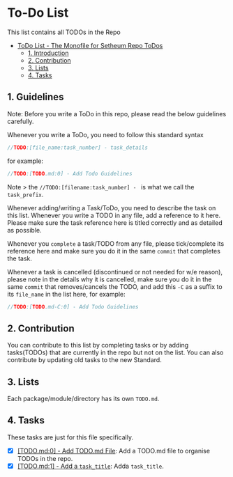 # To-Do List

This list contains all TODOs in the Repo


<!-- TOC -->
- [ToDo List - The Monofile for Setheum Repo ToDos](#to-do-list)
  - [1. Introduction](#1-guidelines)
  - [2. Contribution](#2-contribution)
  - [3. Lists](#3-lists)
  - [4. Tasks](#3-tasks)
<!-- /TOC -->


## 1. Guidelines

Note: Before you write a ToDo in this repo, please read the below guidelines carefully.

Whenever you write a ToDo, you need to follow this standard syntax

```rust
//TODO:[file_name:task_number] - task_details
```

for example:

```rust
//TODO:[TODO.md:0] - Add Todo Guidelines
```

Note > the  `//TODO:[filename:task_number] - ` is what we call the `task_prefix`.

Whenever adding/writing a Task/ToDo, you need to describe the task on this list. Whenever you write a TODO in any file, add a reference to it here. Please make sure the task reference here is titled correctly and as detailed as possible\.

Whenever you `complete` a task/TODO from any file, please tick/complete its reference here and make sure you do it in the same `commit` that completes the task.

Whenever a task is cancelled (discontinued or not needed for w/e reason), please note in the details why it is cancelled, make sure you do it in the same `commit` that removes/cancels the TODO, and add this `-C` as a suffix to its `file_name` in the list here, for example:

```rust
//TODO:[TODO.md-C:0] - Add Todo Guidelines
```

## 2. Contribution

You can contribute to this list by completing tasks or by adding tasks(TODOs) that are currently in the repo but not on the list. You can also contribute by updating old tasks to the new Standard.

## 3. Lists

Each package/module/directory has its own `TODO.md`.

## 4. Tasks

These tasks are just for this file specifically.

- [x] [[TODO.md:0] - Add TODO.md File](TODO.md): Add a TODO.md file to organise TODOs in the repo.
- [x] [[TODO.md:1] - Add a `task_title`](/TODO.md/#tasks): Adda `task_title`.

